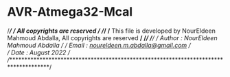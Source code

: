 # AVR-Atmega32-Mcal

/***************************************************************************************/
/**************************** All copyrights are reserved ******************************/
/***************************************************************************************/
/** This file is developed by NourEldeen Mahmoud Abdalla, All copyrights are reserved **/
/***************************************************************************************/
/***************************************************************************************/
/* Author    : NourEldeen Mahmoud Abdalla                                              */
/* Email     : noureldeen.m.abdalla@gmail.com                                          */                            
/* Date      : August 2022                                                             */
/***************************************************************************************/
